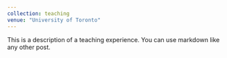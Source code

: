 ```yaml
---
collection: teaching
venue: "University of Toronto"
---
```


This is a description of a teaching experience. You can use markdown like any other post.


